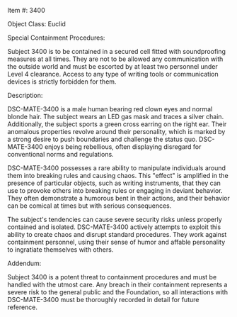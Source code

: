 Item #: 3400


Object Class: Euclid


Special Containment Procedures:

Subject 3400 is to be contained in a secured cell fitted with soundproofing measures at all times. They are not to be allowed any communication with the outside world and must be escorted by at least two personnel under Level 4 clearance. Access to any type of writing tools or communication devices is strictly forbidden for them.

Description:

DSC-MATE-3400 is a male human bearing red clown eyes and normal blonde hair. The subject wears an LED gas mask and traces a silver chain. Additionally, the subject sports a green cross earring on the right ear. Their anomalous properties revolve around their personality, which is marked by a strong desire to push boundaries and challenge the status quo. DSC-MATE-3400 enjoys being rebellious, often displaying disregard for conventional norms and regulations.

DSC-MATE-3400 possesses a rare ability to manipulate individuals around them into breaking rules and causing chaos. This "effect" is amplified in the presence of particular objects, such as writing instruments, that they can use to provoke others into breaking rules or engaging in deviant behavior. They often demonstrate a humorous bent in their actions, and their behavior can be comical at times but with serious consequences.

The subject's tendencies can cause severe security risks unless properly contained and isolated. DSC-MATE-3400 actively attempts to exploit this ability to create chaos and disrupt standard procedures. They work against containment personnel, using their sense of humor and affable personality to ingratiate themselves with others.

Addendum:

Subject 3400 is a potent threat to containment procedures and must be handled with the utmost care. Any breach in their containment represents a severe risk to the general public and the Foundation, so all interactions with DSC-MATE-3400 must be thoroughly recorded in detail for future reference.